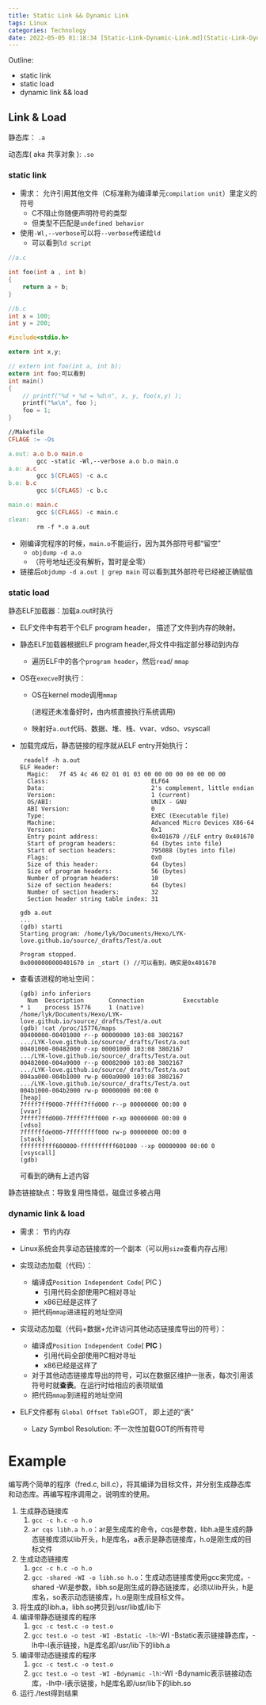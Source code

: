 ```yaml
---
title: Static Link && Dynamic Link
tags: Linux
categories: Technology
date: 2022-05-05 01:18:34 [Static-Link-Dynamic-Link.md](Static-Link-Dynamic-Link.md) 
---
```



Outline:

* static link
* static load
* dynamic link && load

<!--more-->

## Link & Load

静态库： `.a`

动态库( aka 共享对象 ): `.so`

### static link



* 需求： 允许引用其他文件（C标准称为编译单元`compilation unit`）里定义的符号
  *  C不阻止你随便声明符号的类型
  *  但类型不匹配是`undefined behavior `
* 使用`-Wl,--verbose`可以将`--verbose`传递给`ld`
  * 可以看到`ld script`

```c
//a.c

int foo(int a , int b)
{
    return a + b;
}
```



```c
//b.c
int x = 100;
int y = 200;
```

```c
#include<stdio.h>

extern int x,y;

// extern int foo(int a, int b);
extern int foo;可以看到
int main()
{
    // printf("%d + %d = %d\n", x, y, foo(x,y) );
    printf("%x\n", foo );
    foo = 1;
}
```

```makefile
//Makefile
CFLAGE := -Os

a.out: a.o b.o main.o
		gcc -static -Wl,--verbose a.o b.o main.o
a.o: a.c
		gcc $(CFLAGS) -c a.c
b.o: b.c
		gcc $(CFLAGS) -c b.c

main.o: main.c
		gcc $(CFLAGS) -c main.c
clean:
		rm -f *.o a.out
```

* 刚编译完程序的时候，`main.o`不能运行，因为其外部符号都“留空”
  * `objdump -d a.o` 
  * （符号地址还没有解析，暂时是全零）
* 链接后`objdump -d a.out | grep main` 可以看到其外部符号已经被正确赋值

### static load

静态ELF加载器：加载a.out时执行

* ELF文件中有若干个ELF program header， 描述了文件到内存的映射。

* 静态ELF加载器根据ELF program header,将文件中指定部分移动到内存

  * 遍历ELF中的各个`program header`，然后`read`/ `mmap`

* OS在`execve`时执行：

  * OS在kernel mode调用`mmap`

    (进程还未准备好时，由内核直接执行系统调用)

  * 映射好`a.out`代码、数据、堆、栈、vvar、vdso、vsyscall

* 加载完成后，静态链接的程序就从ELF entry开始执行：

  ```shell
   readelf -h a.out                             
  ELF Header:
    Magic:   7f 45 4c 46 02 01 01 03 00 00 00 00 00 00 00 00 
    Class:                             ELF64
    Data:                              2's complement, little endian
    Version:                           1 (current)
    OS/ABI:                            UNIX - GNU
    ABI Version:                       0
    Type:                              EXEC (Executable file)
    Machine:                           Advanced Micro Devices X86-64
    Version:                           0x1
    Entry point address:               0x401670 //ELF entry 0x401670
    Start of program headers:          64 (bytes into file)
    Start of section headers:          795088 (bytes into file)
    Flags:                             0x0
    Size of this header:               64 (bytes)
    Size of program headers:           56 (bytes)
    Number of program headers:         10
    Size of section headers:           64 (bytes)
    Number of section headers:         32
    Section header string table index: 31
  
  ```

  ```
  gdb a.out  
  ...
  (gdb) starti
  Starting program: /home/lyk/Documents/Hexo/LYK-love.github.io/source/_drafts/Test/a.out 
  
  Program stopped.
  0x0000000000401670 in _start () //可以看到，确实是0x401670
  
  ```

* 查看该进程的地址空间：

  ```
  (gdb) info inferiors
    Num  Description       Connection           Executable        
  * 1    process 15776     1 (native)           /home/lyk/Documents/Hexo/LYK-love.github.io/source/_drafts/Test/a.out 
  (gdb) !cat /proc/15776/maps
  00400000-00401000 r--p 00000000 103:08 3802167                           .../LYK-love.github.io/source/_drafts/Test/a.out
  00401000-00482000 r-xp 00001000 103:08 3802167                           .../LYK-love.github.io/source/_drafts/Test/a.out
  00482000-004a9000 r--p 00082000 103:08 3802167                           .../LYK-love.github.io/source/_drafts/Test/a.out
  004aa000-004b1000 rw-p 000a9000 103:08 3802167                           .../LYK-love.github.io/source/_drafts/Test/a.out
  004b1000-004b2000 rw-p 00000000 00:00 0                                  [heap]
  7ffff7ff9000-7ffff7ffd000 r--p 00000000 00:00 0                          [vvar]
  7ffff7ffd000-7ffff7fff000 r-xp 00000000 00:00 0                          [vdso]
  7ffffffde000-7ffffffff000 rw-p 00000000 00:00 0                          [stack]
  ffffffffff600000-ffffffffff601000 --xp 00000000 00:00 0                  [vsyscall]
  (gdb) 
  
  ```

  可看到的确有上述内容



静态链接缺点：导致复用性降低，磁盘过多被占用

### dynamic link & load

* 需求： 节约内存
* Linux系统会共享动态链接库的一个副本（可以用`size`查看内存占用）
* 实现动态加载（代码）：

  * 编译成`Position Independent Code`( PIC )
    * 引用代码全部使用PC相对寻址
    * x86已经是这样了
  * 把代码`mmap`进进程的地址空间
* 实现动态加载（代码+数据+允许访问其他动态链接库导出的符号）：

  * 编译成`Position Independent Code`( **PIC** )
    * 引用代码全部使用PC相对寻址
    * x86已经是这样了
  * 对于其他动态链接库导出的符号，可以在数据区维护一张表，每次引用该符号时就**查表**。在运行时给相应的表项赋值
  * 把代码`mmap`到进程的地址空间
* ELF文件都有 `Global Offset Table`GOT， 即上述的“表”

  * Lazy Symbol Resolution: 不一次性加载GOT的所有符号

# Example

编写两个简单的程序（fred.c, bill.c），将其编译为目标文件，并分别生成静态库和动态库。再编写程序调用之，说明库的使用。

1. 生成静态链接库
   1. `gcc -c h.c -o h.o`
   2. `ar cqs libh.a h.o`：ar是生成库的命令，cqs是参数，libh.a是生成的静态链接库须以lib开头，h是库名，a表示是静态链接库，h.o是刚生成的目标文件
2. 生成动态链接库
   1. `gcc -c h.c -o h.o`
   2. `gcc -shared -WI -o libh.so h.o`：生成动态链接库使用gcc来完成，-shared -WI是参数，libh.so是刚生成的静态链接库，必须以lib开头，h是库名，so表示动态链接库，h.o是刚生成目标文件。
3. 将生成的libh.a，libh.so拷贝到/usr/lib或/lib下
4. 编译带静态链接库的程序
   1. `gcc -c test.c -o test.o`
   2. `gcc test.o -o test -WI -Bstatic -lh`:-WI -Bstatic表示链接静态库，-lh中-l表示链接，h是库名即/usr/lib下的libh.a
5. 编译带动态链接库的程序
   1. `gcc -c test.c -o test.o`
   2. `gcc test.o -o test -WI -Bdynamic -lh`:-WI -Bdynamic表示链接动态库，-lh中-l表示链接，h是库名即/usr/lib下的libh.so
6. 运行./test得到结果


